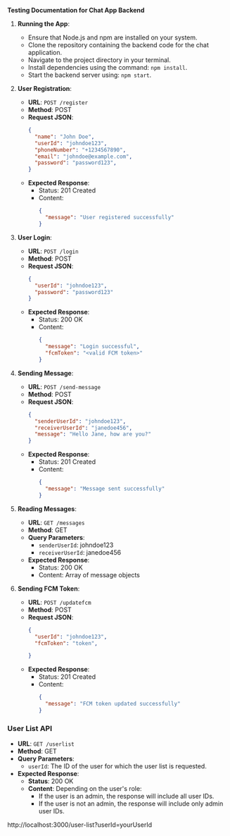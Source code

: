 **Testing Documentation for Chat App Backend**

1. **Running the App**:
   - Ensure that Node.js and npm are installed on your system.
   - Clone the repository containing the backend code for the chat application.
   - Navigate to the project directory in your terminal.
   - Install dependencies using the command: `npm install`.
   - Start the backend server using: `npm start`.

2. **User Registration**:
   - **URL**: `POST /register`
   - **Method**: POST
   - **Request JSON**:
     ```json
     {
       "name": "John Doe",
       "userId": "johndoe123",
       "phoneNumber": "+1234567890",
       "email": "johndoe@example.com",
       "password": "password123",
     }
     ```
   - **Expected Response**:
     - Status: 201 Created
     - Content:
       ```json
       {
         "message": "User registered successfully"
       }
       ```

3. **User Login**:
   - **URL**: `POST /login`
   - **Method**: POST
   - **Request JSON**:
     ```json
     {
       "userId": "johndoe123",
       "password": "password123"
     }
     ```
   - **Expected Response**:
     - Status: 200 OK
     - Content:
       ```json
       {
         "message": "Login successful",
         "fcmToken": "<valid FCM token>"
       }
       ```

4. **Sending Message**:
   - **URL**: `POST /send-message`
   - **Method**: POST
   - **Request JSON**:
     ```json
     {
       "senderUserId": "johndoe123",
       "receiverUserId": "janedoe456",
       "message": "Hello Jane, how are you?"
     }
     ```
   - **Expected Response**:
     - Status: 201 Created
     - Content:
       ```json
       {
         "message": "Message sent successfully"
       }
       ```

5. **Reading Messages**:
   - **URL**: `GET /messages`
   - **Method**: GET
   - **Query Parameters**:
     - `senderUserId`: johndoe123
     - `receiverUserId`: janedoe456
   - **Expected Response**:
     - Status: 200 OK
     - Content: Array of message objects

6. **Sending FCM Token**:
   - **URL**: `POST /updatefcm`
   - **Method**: POST
   - **Request JSON**:
     ```json
     {
       "userId": "johndoe123",
       "fcmToken": "token",

     }
     ```
   - **Expected Response**:
     - Status: 201 Created
     - Content:
       ```json
       {
         "message": "FCM token updated successfully"
       }
       ```

### User List API

- **URL**: `GET /userlist`
- **Method**: GET
- **Query Parameters**:
  - `userId`: The ID of the user for which the user list is requested.
- **Expected Response**:
  - **Status**: 200 OK
  - **Content**: Depending on the user's role:
    - If the user is an admin, the response will include all user IDs.
    - If the user is not an admin, the response will include only admin user IDs.




http://localhost:3000/user-list?userId=yourUserId